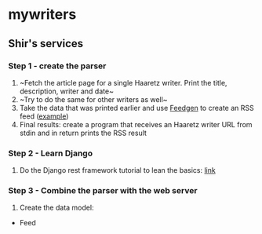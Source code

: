 # mywriters

## Shir's services

### Step 1 - create the parser

1. ~Fetch the article page for a single Haaretz writer. Print the title, description, writer and date~
2. ~Try to do the same for other writers as well~
3. Take the data that was printed earlier and use [Feedgen](https://github.com/lkiesow/python-feedgen) to create an RSS feed ([example](https://www.w3schools.com/xml/xml_rss.asp))
3. Final results: create a program that receives an Haaretz writer URL from stdin and in return prints the RSS result

### Step 2 - Learn Django
1. Do the Django rest framework tutorial to lean the basics: [link](https://www.django-rest-framework.org/tutorial/1-serialization/)

### Step 3 - Combine the parser with the web server

1. Create the data model:
  - Feed

